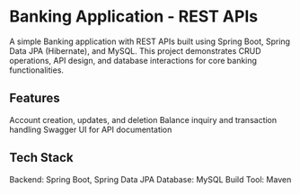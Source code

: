 # Banking Application - REST APIs
A simple Banking application with REST APIs built using Spring Boot, Spring Data JPA (Hibernate), and MySQL. This project demonstrates CRUD operations, API design, and database interactions for core banking functionalities.

<h2>Features</h2>
Account creation, updates, and deletion Balance inquiry and transaction handling Swagger UI for API documentation

<h2>Tech Stack</h2>
Backend: Spring Boot, Spring Data JPA Database: MySQL Build Tool: Maven
